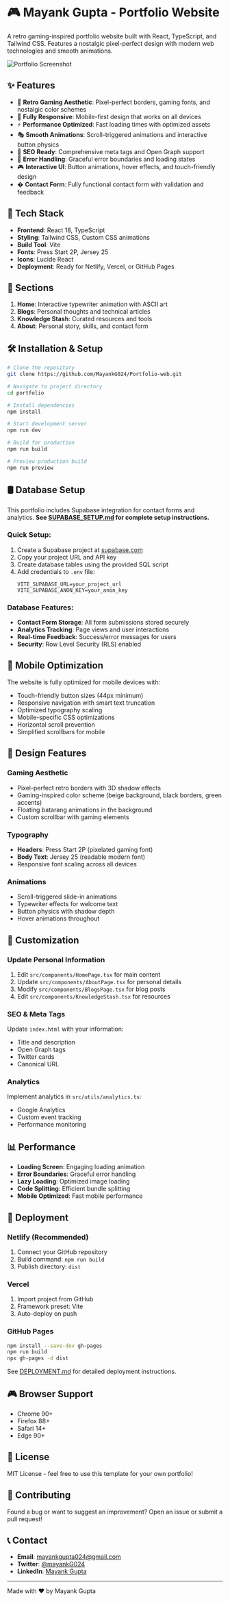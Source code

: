 # 🎮 Mayank Gupta - Portfolio Website

A retro gaming-inspired portfolio website built with React, TypeScript, and Tailwind CSS. Features a nostalgic pixel-perfect design with modern web technologies and smooth animations.

![Portfolio Screenshot](./public/portfolio-screenshot.png)

## ✨ Features

- 🎨 **Retro Gaming Aesthetic**: Pixel-perfect borders, gaming fonts, and nostalgic color schemes
- 📱 **Fully Responsive**: Mobile-first design that works on all devices
- ⚡ **Performance Optimized**: Fast loading times with optimized assets
- 🎭 **Smooth Animations**: Scroll-triggered animations and interactive button physics
- 🎯 **SEO Ready**: Comprehensive meta tags and Open Graph support
- 🔧 **Error Handling**: Graceful error boundaries and loading states
- 🎮 **Interactive UI**: Button animations, hover effects, and touch-friendly design
- � **Contact Form**: Fully functional contact form with validation and feedback

## 🚀 Tech Stack

- **Frontend**: React 18, TypeScript
- **Styling**: Tailwind CSS, Custom CSS animations
- **Build Tool**: Vite
- **Fonts**: Press Start 2P, Jersey 25
- **Icons**: Lucide React
- **Deployment**: Ready for Netlify, Vercel, or GitHub Pages

## 🎯 Sections

1. **Home**: Interactive typewriter animation with ASCII art
2. **Blogs**: Personal thoughts and technical articles
3. **Knowledge Stash**: Curated resources and tools
4. **About**: Personal story, skills, and contact form

## 🛠️ Installation & Setup

```bash
# Clone the repository
git clone https://github.com/MayankG024/Portfolio-web.git

# Navigate to project directory
cd portfolio

# Install dependencies
npm install

# Start development server
npm run dev

# Build for production
npm run build

# Preview production build
npm run preview
```

## 🛢️ Database Setup

This portfolio includes Supabase integration for contact forms and analytics. **See [SUPABASE_SETUP.md](./SUPABASE_SETUP.md) for complete setup instructions.**

### Quick Setup:
1. Create a Supabase project at [supabase.com](https://supabase.com)
2. Copy your project URL and API key
3. Create database tables using the provided SQL script
4. Add credentials to `.env` file:
   ```env
   VITE_SUPABASE_URL=your_project_url
   VITE_SUPABASE_ANON_KEY=your_anon_key
   ```

### Database Features:
- **Contact Form Storage**: All form submissions stored securely
- **Analytics Tracking**: Page views and user interactions
- **Real-time Feedback**: Success/error messages for users
- **Security**: Row Level Security (RLS) enabled

## 📱 Mobile Optimization

The website is fully optimized for mobile devices with:

- Touch-friendly button sizes (44px minimum)
- Responsive navigation with smart text truncation
- Optimized typography scaling
- Mobile-specific CSS optimizations
- Horizontal scroll prevention
- Simplified scrollbars for mobile

## 🎨 Design Features

### Gaming Aesthetic
- Pixel-perfect retro borders with 3D shadow effects
- Gaming-inspired color scheme (beige background, black borders, green accents)
- Floating batarang animations in the background
- Custom scrollbar with gaming elements

### Typography
- **Headers**: Press Start 2P (pixelated gaming font)
- **Body Text**: Jersey 25 (readable modern font)
- Responsive font scaling across all devices

### Animations
- Scroll-triggered slide-in animations
- Typewriter effects for welcome text
- Button physics with shadow depth
- Hover animations throughout

## 🔧 Customization

### Update Personal Information
1. Edit `src/components/HomePage.tsx` for main content
2. Update `src/components/AboutPage.tsx` for personal details
3. Modify `src/components/BlogsPage.tsx` for blog posts
4. Edit `src/components/KnowledgeStash.tsx` for resources

### SEO & Meta Tags
Update `index.html` with your information:
- Title and description
- Open Graph tags
- Twitter cards
- Canonical URL

### Analytics
Implement analytics in `src/utils/analytics.ts`:
- Google Analytics
- Custom event tracking
- Performance monitoring

## 📊 Performance

- **Loading Screen**: Engaging loading animation
- **Error Boundaries**: Graceful error handling
- **Lazy Loading**: Optimized image loading
- **Code Splitting**: Efficient bundle splitting
- **Mobile Optimized**: Fast mobile performance

## 🚀 Deployment

### Netlify (Recommended)
1. Connect your GitHub repository
2. Build command: `npm run build`
3. Publish directory: `dist`

### Vercel
1. Import project from GitHub
2. Framework preset: Vite
3. Auto-deploy on push

### GitHub Pages
```bash
npm install --save-dev gh-pages
npm run build
npx gh-pages -d dist
```

See [DEPLOYMENT.md](./DEPLOYMENT.md) for detailed deployment instructions.

## 🎮 Browser Support

- Chrome 90+
- Firefox 88+
- Safari 14+
- Edge 90+

## 📄 License

MIT License - feel free to use this template for your own portfolio!

## 🤝 Contributing

Found a bug or want to suggest an improvement? Open an issue or submit a pull request!

## 📞 Contact

- **Email**: mayankgupta024@gmail.com
- **Twitter**: [@mayankG024](https://twitter.com/mayankG024)
- **LinkedIn**: [Mayank Gupta](https://linkedin.com/in/mayank-gupta-024)

---

Made with ❤️ by Mayank Gupta
